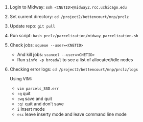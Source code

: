 

1. Login to Midway: `ssh <CNETID>@midway2.rcc.uchicago.edu` 

2. Set current directory: `cd /project2/bettencourt/mnp/prclz`

2. Update repo: `git pull`

3. Run script: `bash prclz/parcelization/midway_parcelization.sh`

4. Check jobs: `squeue --user=<CNETID>` 
   * And kill jobs: `scancel --user=<CNETID>`
   * Run `sinfo -p broadwl` to see a list of allocated/idle nodes

5. Checking error logs:
   `cd /project2/bettencourt/mnp/prclz/logs`

   Using VIM:
      * `vim parcels_SSD.err`
      * `:q` quit
      * `:wq` save and quit
      * `:q!` quit and don't save
      * `i` insert mode
      * `esc` leave inserty mode and leave command line mode


